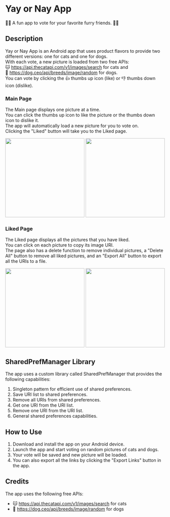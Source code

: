 # Yay or Nay App

🐶🐱 A fun app to vote for your favorite furry friends. 🐶🐱

## Description

Yay or Nay App is an Android app that uses product flavors to provide two different versions: one for cats and one for dogs.</br>
 With each vote, a new picture is loaded from two free APIs: </br>🐱 https://api.thecatapi.com/v1/images/search for cats and </br>🐶 https://dog.ceo/api/breeds/image/random for dogs. </br>
You can vote by clicking the 👍 thumbs up icon (like) or 👎 thumbs down icon (dislike). 

### Main Page
The Main page displays one picture at a time.</br>
You can click the thumbs up icon to like the picture or the thumbs down icon to dislike it.</br>
The app will automatically load a new picture for you to vote on.</br>
Clicking the "Liked" button will take you to the Liked page.

<p align="center">
  <img src="https://user-images.githubusercontent.com/62396197/229291903-7d509b39-72ea-4e36-a570-5f580208943e.png" width="250">
  <img src="https://user-images.githubusercontent.com/62396197/229291909-452ccb58-935d-42de-849f-bfa888ae0bd5.png" width="250">
</p>

### Liked Page
The Liked page displays all the pictures that you have liked.</br>
You can click on each picture to copy its image URI. </br>
The page also has a delete function to remove individual pictures, a "Delete All" button to remove all liked pictures, and an "Export All" button to export all the URIs to a file.

<p align="center">
  <img src="https://user-images.githubusercontent.com/62396197/229291908-a3c5828b-41ac-4d28-9d73-f42177d6a7b9.png" width="250">
  <img src="https://user-images.githubusercontent.com/62396197/229291910-ca4ec286-e19b-4681-ae08-2a6e33cc1567.png" width="250">
</p>

## SharedPrefManager Library

The app uses a custom library called SharedPrefManager that provides the following capabilities:

1. Singleton pattern for efficient use of shared preferences.
2. Save URI list to shared preferences.
3. Remove all URIs from shared preferences.
4. Get one URI from the URI list.
5. Remove one URI from the URI list.
6. General shared preferences capabilities.

## How to Use

1. Download and install the app on your Android device.
2. Launch the app and start voting on random pictures of cats and dogs.
3. Your vote will be saved and new picture will be loaded.
4. You can also export all the links by clicking the "Export Links" button in the app.

## Credits

The app uses the following free APIs:
- 🐱 https://api.thecatapi.com/v1/images/search for cats
- 🐶 https://dog.ceo/api/breeds/image/random for dogs

